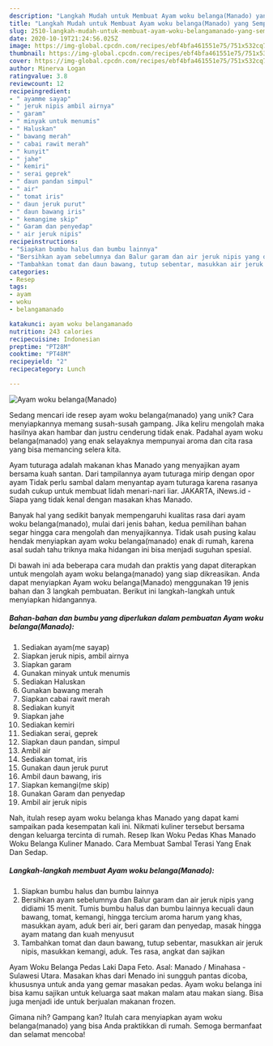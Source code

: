 ```yaml
---
description: "Langkah Mudah untuk Membuat Ayam woku belanga(Manado) yang Sempurna"
title: "Langkah Mudah untuk Membuat Ayam woku belanga(Manado) yang Sempurna"
slug: 2510-langkah-mudah-untuk-membuat-ayam-woku-belangamanado-yang-sempurna
date: 2020-10-19T21:24:56.025Z
image: https://img-global.cpcdn.com/recipes/ebf4bfa461551e75/751x532cq70/ayam-woku-belangamanado-foto-resep-utama.jpg
thumbnail: https://img-global.cpcdn.com/recipes/ebf4bfa461551e75/751x532cq70/ayam-woku-belangamanado-foto-resep-utama.jpg
cover: https://img-global.cpcdn.com/recipes/ebf4bfa461551e75/751x532cq70/ayam-woku-belangamanado-foto-resep-utama.jpg
author: Minerva Logan
ratingvalue: 3.8
reviewcount: 12
recipeingredient:
- " ayamme sayap"
- " jeruk nipis ambil airnya"
- " garam"
- " minyak untuk menumis"
- " Haluskan"
- " bawang merah"
- " cabai rawit merah"
- " kunyit"
- " jahe"
- " kemiri"
- " serai geprek"
- " daun pandan simpul"
- " air"
- " tomat iris"
- " daun jeruk purut"
- " daun bawang iris"
- " kemangime skip"
- " Garam dan penyedap"
- " air jeruk nipis"
recipeinstructions:
- "Siapkan bumbu halus dan bumbu lainnya"
- "Bersihkan ayam sebelumnya dan Balur garam dan air jeruk nipis yang didiami 15 menit. Tumis bumbu halus dan bumbu lainnya kecuali daun bawang, tomat, kemangi, hingga tercium aroma harum yang khas, masukkan ayam, aduk beri air, beri garam dan penyedap, masak hingga ayam matang dan kuah menyusut"
- "Tambahkan tomat dan daun bawang, tutup sebentar, masukkan air jeruk nipis, masukkan kemangi, aduk. Tes rasa, angkat dan sajikan"
categories:
- Resep
tags:
- ayam
- woku
- belangamanado

katakunci: ayam woku belangamanado 
nutrition: 243 calories
recipecuisine: Indonesian
preptime: "PT28M"
cooktime: "PT48M"
recipeyield: "2"
recipecategory: Lunch

---
```



![Ayam woku belanga(Manado)](https://img-global.cpcdn.com/recipes/ebf4bfa461551e75/751x532cq70/ayam-woku-belangamanado-foto-resep-utama.jpg)

Sedang mencari ide resep ayam woku belanga(manado) yang unik? Cara menyiapkannya memang susah-susah gampang. Jika keliru mengolah maka hasilnya akan hambar dan justru cenderung tidak enak. Padahal ayam woku belanga(manado) yang enak selayaknya mempunyai aroma dan cita rasa yang bisa memancing selera kita.

Ayam tuturaga adalah makanan khas Manado yang menyajikan ayam bersama kuah santan. Dari tampilannya ayam tuturaga mirip dengan opor ayam Tidak perlu sambal dalam menyantap ayam tuturaga karena rasanya sudah cukup untuk membuat lidah menari-nari liar. JAKARTA, iNews.id - Siapa yang tidak kenal dengan masakan khas Manado.

Banyak hal yang sedikit banyak mempengaruhi kualitas rasa dari ayam woku belanga(manado), mulai dari jenis bahan, kedua pemilihan bahan segar hingga cara mengolah dan menyajikannya. Tidak usah pusing kalau hendak menyiapkan ayam woku belanga(manado) enak di rumah, karena asal sudah tahu triknya maka hidangan ini bisa menjadi suguhan spesial.


Di bawah ini ada beberapa cara mudah dan praktis yang dapat diterapkan untuk mengolah ayam woku belanga(manado) yang siap dikreasikan. Anda dapat menyiapkan Ayam woku belanga(Manado) menggunakan 19 jenis bahan dan 3 langkah pembuatan. Berikut ini langkah-langkah untuk menyiapkan hidangannya.

<!--inarticleads1-->

##### Bahan-bahan dan bumbu yang diperlukan dalam pembuatan Ayam woku belanga(Manado):

1. Sediakan  ayam(me sayap)
1. Siapkan  jeruk nipis, ambil airnya
1. Siapkan  garam
1. Gunakan  minyak untuk menumis
1. Sediakan  Haluskan
1. Gunakan  bawang merah
1. Siapkan  cabai rawit merah
1. Sediakan  kunyit
1. Siapkan  jahe
1. Sediakan  kemiri
1. Sediakan  serai, geprek
1. Siapkan  daun pandan, simpul
1. Ambil  air
1. Sediakan  tomat, iris
1. Gunakan  daun jeruk purut
1. Ambil  daun bawang, iris
1. Siapkan  kemangi(me skip)
1. Gunakan  Garam dan penyedap
1. Ambil  air jeruk nipis


Nah, itulah resep ayam woku belanga khas Manado yang dapat kami sampaikan pada kesempatan kali ini. Nikmati kuliner tersebut bersama dengan keluarga tercinta di rumah. Resep Ikan Woku Pedas Khas Manado Woku Belanga Kuliner Manado. Cara Membuat Sambal Terasi Yang Enak Dan Sedap. 

<!--inarticleads2-->

##### Langkah-langkah membuat Ayam woku belanga(Manado):

1. Siapkan bumbu halus dan bumbu lainnya
1. Bersihkan ayam sebelumnya dan Balur garam dan air jeruk nipis yang didiami 15 menit. Tumis bumbu halus dan bumbu lainnya kecuali daun bawang, tomat, kemangi, hingga tercium aroma harum yang khas, masukkan ayam, aduk beri air, beri garam dan penyedap, masak hingga ayam matang dan kuah menyusut
1. Tambahkan tomat dan daun bawang, tutup sebentar, masukkan air jeruk nipis, masukkan kemangi, aduk. Tes rasa, angkat dan sajikan


Ayam Woku Belanga Pedas Laki Dapa Feto. Asal: Manado / Minahasa - Sulawesi Utara. Masakan khas dari Menado ini sungguh pantas dicoba, khususnya untuk anda yang gemar masakan pedas. Ayam woku belanga ini bisa kamu sajikan untuk keluarga saat makan malam atau makan siang. Bisa juga menjadi ide untuk berjualan makanan frozen. 

Gimana nih? Gampang kan? Itulah cara menyiapkan ayam woku belanga(manado) yang bisa Anda praktikkan di rumah. Semoga bermanfaat dan selamat mencoba!
